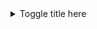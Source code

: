 <details>
<summary>Toggle title here</summary>

Toggle value

> [Apple](https://www.notion.so/icons/apple_gray.svg) Callout

![](https://prod-files-secure.s3.us-west-2.amazonaws.com/0d31a281-d71e-4bb9-9031-a5256095b873/a78549ab-2608-4c6f-bbb1-bbaaec4489fa/MetiAI_-_PromptMonetization2.png?X-Amz-Algorithm=AWS4-HMAC-SHA256&amp;X-Amz-Content-Sha256=UNSIGNED-PAYLOAD&amp;X-Amz-Credential=ASIAZI2LB4666GR4XGE6%2F20250905%2Fus-west-2%2Fs3%2Faws4_request&amp;X-Amz-Date=20250905T160223Z&amp;X-Amz-Expires=3600&amp;X-Amz-Security-Token=IQoJb3JpZ2luX2VjEA8aCXVzLXdlc3QtMiJHMEUCIDxpMg%2BoVv2vKB%2BH2q5iyWKs8%2ByAHT2xUPyN%2BszjSelkAiEAz%2FF7N0meIYh4Y5%2F9EZYuX4i32awLwyf9vJOQjl9CKr8q%2FwMIeBAAGgw2Mzc0MjMxODM4MDUiDN7rnLH1OZUTLB5hJSrcA6hwMyC3yOcZZMIe53BlVoTlY2LPXDTxuyYdaHIUzmf%2FNJEATJ5Jvtq%2FAhiAtdblk2k52S%2Fh2SEsCC5N%2BUw3EJ6ncu4MHbjYuig5wyCgLboB4RwrpiuAiReNRAPmDMJl5Jc0evMpveOhPl3TXrYY4do1Nb5%2F2l%2Bd%2BScGKOuwrYHOzKHm%2B4HIgHyk8CROnfsrGW7%2BMjxWlQvbJua4FdnvQ5TuJKCv9tknqx8id8tObRl9xUn5ml%2BbHnTh1er98B94zMZ0HBKC2VhtrFgFikUZRCFAzzSX0mvijPvvpOTnE%2F2UcTcNdPLwzW1Kz53l2OwQVSy1R9d70c%2FSLExsEcEDKk9nZ5Cm0HRUV7mkvMNLMSawkiKFoPZFrZzml8P7%2BDlbY8nZtC43K3eM7iJSy4hSFRZGe4mrGv222vPbNjyVeWtz1FwZo%2FZ08nZwibfH3DM5iWV8SXQUk7zluZ8%2FOUkfwkSJ7%2FDG5O3iTH%2FSFtKDDdEr%2F5Wtw6jXNYZ7Kt2NhBdzIpa%2Fm%2BsqYD4ElxhydTuLYCFEwp7T%2Bjxt6CkKOnyjJYcnaOuDgNDewDFbML0hkI%2BoHGBpghF37baIThrhkF9sH5KiAFRRSPf87rGsR%2Fd6gD5pXD2CA09cG8XrEZ7HMKP768UGOqUBTGeO6iH%2FTXl3pqTai1GCRZVEtRGg%2BMFBZfRb5ebGMqwasXVEDoLjQer1aOL58q367wi5UAAjpK2Q3mo%2BbQczz5AVZ9d7ODoD1DBf69qOVQ6LBc0B%2FvKULXK7Yplg%2B7pN2yBEp%2BraQlNcFcQGxd7Cd4ldWqLxgcxUEl2pCCkh9hX4VKzh6cA0dxb%2FCrf%2FIQ47yNgMVse5eJ%2BI3OnxmMIzHhXawp%2FH&amp;X-Amz-Signature=c6d47383aaeb3225aaab62777818e1560017379464fc2aa34909bb29630cecd3&amp;X-Amz-SignedHeaders=host&amp;x-amz-checksum-mode=ENABLED&amp;x-id=GetObject)
</details>